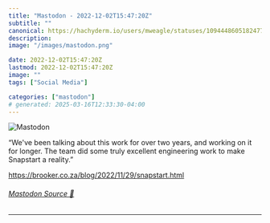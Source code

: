 ```yaml
---
title: "Mastodon - 2022-12-02T15:47:20Z"
subtitle: ""
canonical: https://hachyderm.io/users/mweagle/statuses/109444860518247733
description:
image: "/images/mastodon.png"

date: 2022-12-02T15:47:20Z
lastmod: 2022-12-02T15:47:20Z
image: ""
tags: ["Social Media"]

categories: ["mastodon"]
# generated: 2025-03-16T12:33:30-04:00
---
```

![Mastodon](/images/mastodon.png)

<p>“We&#39;ve been talking about this work for over two years, and working on it for longer. The team did some truly excellent engineering work to make Snapstart a reality.”</p><p><a href="https://brooker.co.za/blog/2022/11/29/snapstart.html" target="_blank" rel="nofollow noopener noreferrer" translate="no"><span class="invisible">https://</span><span class="ellipsis">brooker.co.za/blog/2022/11/29/</span><span class="invisible">snapstart.html</span></a></p>


###### [Mastodon Source 🐘](https://hachyderm.io/@mweagle/109444860518247733)

___
